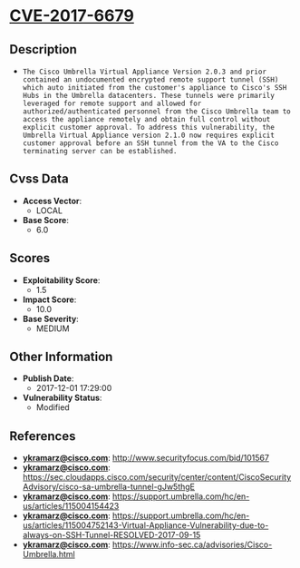 
# [CVE-2017-6679](https://cve.mitre.org/cgi-bin/cvename.cgi?name=CVE-2017-6679)

## Description

- `The Cisco Umbrella Virtual Appliance Version 2.0.3 and prior contained an undocumented encrypted remote support tunnel (SSH) which auto initiated from the customer's appliance to Cisco's SSH Hubs in the Umbrella datacenters. These tunnels were primarily leveraged for remote support and allowed for authorized/authenticated personnel from the Cisco Umbrella team to access the appliance remotely and obtain full control without explicit customer approval. To address this vulnerability, the Umbrella Virtual Appliance version 2.1.0 now requires explicit customer approval before an SSH tunnel from the VA to the Cisco terminating server can be established.`

## Cvss Data

- **Access Vector**:
  - LOCAL
- **Base Score**:
  - 6.0

## Scores

- **Exploitability Score**:
  - 1.5
- **Impact Score**:
  - 10.0
- **Base Severity**:
  - MEDIUM

## Other Information

- **Publish Date**:
  - 2017-12-01 17:29:00
- **Vulnerability Status**:
  - Modified

## References

- **ykramarz@cisco.com**: http://www.securityfocus.com/bid/101567
- **ykramarz@cisco.com**: https://sec.cloudapps.cisco.com/security/center/content/CiscoSecurityAdvisory/cisco-sa-umbrella-tunnel-gJw5thgE
- **ykramarz@cisco.com**: https://support.umbrella.com/hc/en-us/articles/115004154423
- **ykramarz@cisco.com**: https://support.umbrella.com/hc/en-us/articles/115004752143-Virtual-Appliance-Vulnerability-due-to-always-on-SSH-Tunnel-RESOLVED-2017-09-15
- **ykramarz@cisco.com**: https://www.info-sec.ca/advisories/Cisco-Umbrella.html
